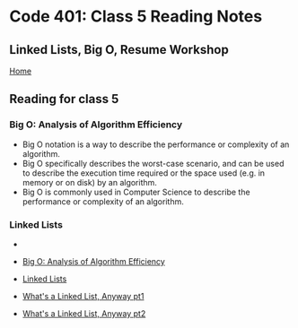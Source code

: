 # Code 401: Class 5 Reading Notes

## Linked Lists, Big O, Resume Workshop

[Home](https://mtorres6739.github.io/reading-notes/)

## Reading for class 5

### Big O: Analysis of Algorithm Efficiency 

- Big O notation is a way to describe the performance or complexity of an algorithm. 
- Big O specifically describes the worst-case scenario, and can be used to describe the execution time required or the space used (e.g. in memory or on disk) by an algorithm.
- Big O is commonly used in Computer Science to describe the performance or complexity of an algorithm.

### Linked Lists

- 


- [Big O: Analysis of Algorithm Efficiency](https://codefellows.github.io/common_curriculum/data_structures_and_algorithms/Code_401/class-05/resources/big_oh.html)
- [Linked Lists](https://codefellows.github.io/common_curriculum/data_structures_and_algorithms/Code_401/class-05/resources/singly_linked_list.html)
- [What's a Linked List, Anyway pt1](https://medium.com/basecs/whats-a-linked-list-anyway-part-1-d8b7e6508b9d)
- [What's a Linked List, Anyway pt2](https://medium.com/basecs/whats-a-linked-list-anyway-part-2-131d96f71996)
